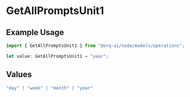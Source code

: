 # GetAllPromptsUnit1

## Example Usage

```typescript
import { GetAllPromptsUnit1 } from "@orq-ai/node/models/operations";

let value: GetAllPromptsUnit1 = "year";
```

## Values

```typescript
"day" | "week" | "month" | "year"
```